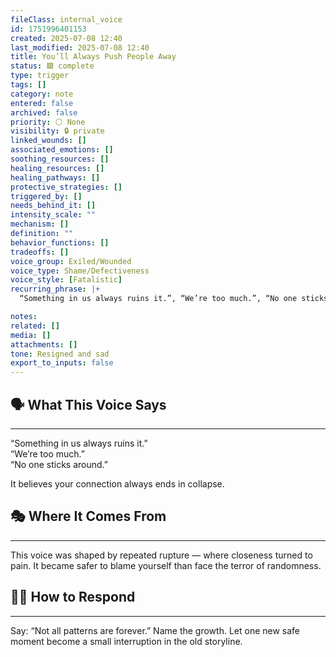 ```yaml
---
fileClass: internal_voice
id: 1751996401153
created: 2025-07-08 12:40
last_modified: 2025-07-08 12:40
title: You’ll Always Push People Away
status: 🟩 complete
type: trigger
tags: []
category: note
entered: false
archived: false
priority: ⚪ None
visibility: 🔒 private
linked_wounds: []
associated_emotions: []
soothing_resources: []
healing_resources: []
healing_pathways: []
protective_strategies: []
triggered_by: []
needs_behind_it: []
intensity_scale: ""
mechanism: []
definition: ""
behavior_functions: []
tradeoffs: []
voice_group: Exiled/Wounded
voice_type: Shame/Defectiveness
voice_style: [Fatalistic]
recurring_phrase: |+
  “Something in us always ruins it.”, “We’re too much.”, “No one sticks around.”

notes: 
related: []
media: []
attachments: []
tone: Resigned and sad
export_to_inputs: false
---
```


## 🗣️ What This Voice Says
---
“Something in us always ruins it.”  
“We’re too much.”  
“No one sticks around.”

It believes your connection always ends in collapse.

## 🎭 Where It Comes From
---
This voice was shaped by repeated rupture — where closeness turned to pain. It became safer to blame yourself than face the terror of randomness.

## 🧘‍♂️ How to Respond
---
Say: “Not all patterns are forever.” Name the growth. Let one new safe moment become a small interruption in the old storyline.
